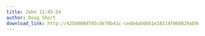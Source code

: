 ```yaml
---
title: John 11:45-54
author: Doug Short
download_link: http://425b080d7d5cde70b41c-ce4b4ab6661e18314f060829ab9d3455.r81.cf2.rackcdn.com/2013-01-13-john_11_45_54.mp3
---
```

